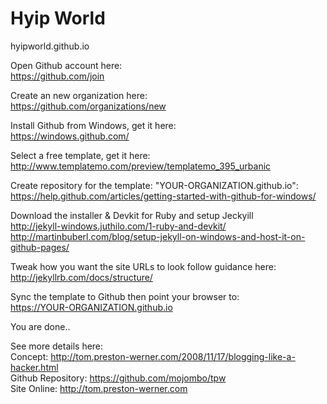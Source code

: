 # Hyip World
hyipworld.github.io

Open Github account here:    
https://github.com/join

Create an new organization here:     
https://github.com/organizations/new

Install Github from Windows, get it here:    
https://windows.github.com/

Select a free template, get it here:    
http://www.templatemo.com/preview/templatemo_395_urbanic

Create repository for the template: "YOUR-ORGANIZATION.github.io":     
https://help.github.com/articles/getting-started-with-github-for-windows/

Download the installer & Devkit for Ruby and setup Jeckyill    
http://jekyll-windows.juthilo.com/1-ruby-and-devkit/
http://martinbuberl.com/blog/setup-jekyll-on-windows-and-host-it-on-github-pages/    

Tweak how you want the site URLs to look follow guidance here:    
http://jekyllrb.com/docs/structure/

Sync the template to Github then point your browser to:    
https://YOUR-ORGANIZATION.github.io

You are done..




See more details here:    
Concept: http://tom.preston-werner.com/2008/11/17/blogging-like-a-hacker.html    
Github Repository: https://github.com/mojombo/tpw    
Site Online: http://tom.preston-werner.com

